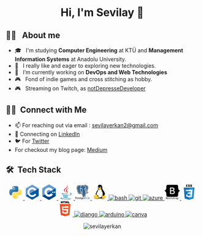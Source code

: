 <!-- Author - Sevilay Erkan -->

<!--
NOTES
[EN] If you have any questions or you need help while making your README file you can always reach out me from my contact info down below. :)
[TR] Kendi README dosyanızı oluştururken desteğe ihtiyacınız olursa iletişim bilgilerimden bana ulaşabilirsiniz. :) 
-->

<h1 align=center> Hi, I'm Sevilay 👋 </h1>

## :woman_technologist: &nbsp; About me

- 🎓 &nbsp; I'm studying **Computer Engineering** at KTÜ and **Management Information Systems** at Anadolu University.
- 🤔 &nbsp; I really like and eager to exploring new technologies.
- 🌱 &nbsp; I’m currently working on **DevOps and Web Technologies**
- :video_game: &nbsp; Fond of indie games and cross stitching as hobby.
- :video_game: &nbsp; Streaming on Twitch, as [notDepresseDeveloper](https://www.twitch.tv/notdepressedeveloper)

## 🤝🏻 &nbsp;Connect with Me

- 📫 For reaching out via email : sevilayerkan2@gmail.com
- 💼 Connecting on  [LinkedIn](https://www.linkedin.com/in/sevilayerkan/)
- 🐦 For [Twitter](https://www.twitter.com/sevilayerkan0)
- For checkout my blog page: [Medium](https://medium.com/@sevilayerkan2)

## 🛠 &nbsp;Tech Stack

<p align="center">  
<a href="https://www.python.org" target="_blank" rel="noreferrer"> <img src="https://raw.githubusercontent.com/devicons/devicon/master/icons/python/python-original.svg" alt="python" width="40" height="40"/> </a>
<a href="https://www.cprogramming.com/" target="_blank" rel="noreferrer"> <img src="https://raw.githubusercontent.com/devicons/devicon/master/icons/c/c-original.svg" alt="c" width="40" height="40"/> </a>
<a href="https://www.w3schools.com/cpp/" target="_blank" rel="noreferrer"> <img src="https://raw.githubusercontent.com/devicons/devicon/master/icons/cplusplus/cplusplus-original.svg" alt="cplusplus" width="40" height="40"/> </a>
<a href="https://www.java.com" target="_blank" rel="noreferrer"> <img src="https://raw.githubusercontent.com/devicons/devicon/master/icons/java/java-original.svg" alt="java" width="40" height="40"/> </a>
<a href="https://www.postgresql.org" target="_blank" rel="noreferrer"> <img src="https://raw.githubusercontent.com/devicons/devicon/master/icons/postgresql/postgresql-original-wordmark.svg" alt="postgresql" width="40" height="40"/> </a>
<a href="https://www.linux.org/" target="_blank" rel="noreferrer"> <img src="https://raw.githubusercontent.com/devicons/devicon/master/icons/linux/linux-original.svg" alt="linux" width="40" height="40"/> </a>
<a href="https://www.gnu.org/software/bash/" target="_blank" rel="noreferrer"> <img src="https://www.vectorlogo.zone/logos/gnu_bash/gnu_bash-icon.svg" alt="bash" width="40" height="40"/> </a>
<a href="https://git-scm.com/" target="_blank" rel="noreferrer"> <img src="https://www.vectorlogo.zone/logos/git-scm/git-scm-icon.svg" alt="git" width="40" height="40"/> </a>
<a href="https://azure.microsoft.com/en-in/" target="_blank" rel="noreferrer"> <img src="https://www.vectorlogo.zone/logos/microsoft_azure/microsoft_azure-icon.svg" alt="azure" width="40" height="40"/> </a> 
<a href="https://getbootstrap.com" target="_blank" rel="noreferrer"> <img src="https://raw.githubusercontent.com/devicons/devicon/master/icons/bootstrap/bootstrap-plain-wordmark.svg" alt="bootstrap" width="40" height="40"/> </a>
<a href="https://www.w3schools.com/css/" target="_blank" rel="noreferrer"> <img src="https://raw.githubusercontent.com/devicons/devicon/master/icons/css3/css3-original-wordmark.svg" alt="css3" width="40" height="40"/> </a>
<a href="https://www.w3.org/html/" target="_blank" rel="noreferrer"> <img src="https://raw.githubusercontent.com/devicons/devicon/master/icons/html5/html5-original-wordmark.svg" alt="html5" width="40" height="40"/> </a>
<a href="https://www.djangoproject.com/" target="_blank" rel="noreferrer"> <img src="https://cdn.worldvectorlogo.com/logos/django.svg" alt="django" width="40" height="40"/> </a>
<a href="https://www.arduino.cc/" target="_blank" rel="noreferrer"> <img src="https://cdn.worldvectorlogo.com/logos/arduino-1.svg" alt="arduino" width="40" height="40"/> </a>
<a href="https://www.canva.com/" target="_blank" rel="noreferrer"> <img src="https://logodownload.org/wp-content/uploads/2020/11/canva-logo.png" alt="canva" width="40" height="40"/> </a>

</p>


<!--
----



<p align="center"> <img src = "https://github-readme-streak-stats.herokuapp.com?user=sevilayerkan&theme=github-dark-blue&date_format=j%20M%5B%20Y%5D"/> </p>

----
-->

 <p align = "center"> <img src="https://komarev.com/ghpvc/?username=sevilayerkan&label=Profile%20views&color=0e75b6&style=flat" alt="sevilayerkan" /> </p>

<!--
Here are some ideas to get you started:

- 🔭 I’m currently working on ...
- 🌱 I’m currently learning ...
- 👯 I’m looking to collaborate on ...
- 🤔 I’m looking for help with ...
- 💬 Ask me about ...
- 📫 How to reach me: ...
- 😄 Pronouns: ...
- ⚡ Fun fact: ...
-->

<!--
Some places I inspired from:

https://github.com/anuraghazra/github-readme-stats
https://github.com/abhisheknaiidu/awesome-github-profile-readme
https://github.com/ryo-ma/github-profile-trophy

-->
